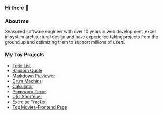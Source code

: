 ### Hi there 👋

### About me
Seasoned software engineer with over 10 years in web development, excel in system architectural design and have experience taking projects from the ground up and optimizing them to support millions of users.

<!--
**gaomingyang/gaomingyang** is a ✨ _special_ ✨ repository because its `README.md` (this file) appears on your GitHub profile.

Here are some ideas to get you started:

- 🔭 I’m currently working on ...
- 🌱 I’m currently learning ...
- 👯 I’m looking to collaborate on ...
- 🤔 I’m looking for help with ...
- 💬 Ask me about ...
- 📫 How to reach me: ...
- 😄 Pronouns: ...
- ⚡ Fun fact: ...
-->


<!--
10+ years of experience developing backend systems with Golang and PHP.
### Personal Side Projects
- [My Blog](https://blog.gaomingyang.cn)
- 万能识图-微信小程序

 My Resume email me for access code 
 -->

### My Toy Projects
* [Todo List](https://todo.gaomingyang.cn)
* [Random Quote](https://random-quote.gaomingyang.cn)
* [Markdown Previewer](https://markdown.gaomingyang.cn)
* [Drum Machine](https://drum-machine.gaomingyang.cn)
* [Calculator](https://calculator.gaomingyang.cn)
* [Pomodoro Timer](https://pomodoro-timer.gaomingyang.cn)
* [URL Shortener](https://urlshortener.gaomingyangcn.repl.co)
* [Exercise Tracker](https://exercisetracker.gaomingyangcn.repl.co)
* [Top Movies-Frontend Page](http://top-movies.gaomingyang.cn)

<!--
| Project Online URL | Code Repository | Description | Technologies Used |
|----------|----------|----------|----------|
| [Todo List](https://todo.gaomingyang.cn)  | [todo-list-react](https://github.com/gaomingyang/todo-list-react) | A Todo List application  | React, JSX, CSS   |
| [Random Quote](https://random-quote.gaomingyang.cn)  | [random-quote](https://github.com/gaomingyang/random-quote) | Show a random quote that could be share to Twitter | React, SASS, Font Awesome |
| [Markdown Previewer](https://markdown.gaomingyang.cn)  | [markdown-previewer](https://github.com/gaomingyang/markdown-previewer) | A web markdown previewer  | React, Marked   |
| [Drum Machine](https://drum-machine.gaomingyang.cn)  | [drum-machine](https://github.com/gaomingyang/drum-machine) | A Drum Machine  | React   |
| [Calculator](https://calculator.gaomingyang.cn)  | [calculator-react](https://github.com/gaomingyang/calculator-react) | A web Caculator  | React, Google Fonts   |



-->
